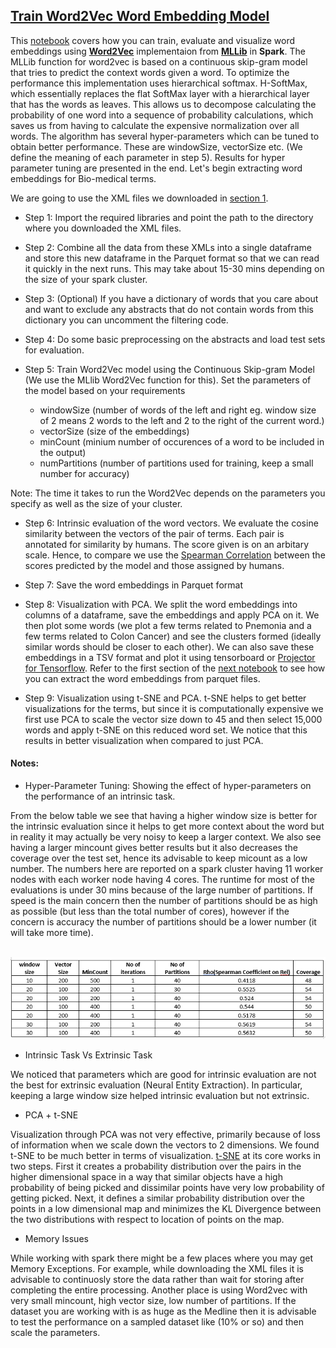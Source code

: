 ## [Train Word2Vec Word Embedding Model](2_Train_Word2Vec.ipynb)
This [notebook](2_Train_Word2Vec.ipynb) covers how you can train, evaluate and visualize word embeddings using **[Word2Vec](https://arxiv.org/pdf/1301.3781.pdf)** implementaion from **[MLLib](https://spark.apache.org/docs/latest/mllib-feature-extraction.html#word2vec)** 
in **Spark**. The MLLib function for word2vec is based on a continuous skip-gram model that tries to predict the context words given a word. To optimize the performance this implementation uses hierarchical softmax. H-SoftMax, which essentially replaces the flat SoftMax layer with a hierarchical layer that has the words as leaves. This allows us to decompose calculating the probability of one word into a sequence of probability calculations, which saves us from having to calculate the expensive normalization over all words. The algorithm has several hyper-parameters which can be tuned to obtain better performance. These are windowSize, vectorSize etc. (We define the meaning of each parameter in step 5). Results for hyper parameter tuning are presented in the end. Let's begin extracting word embeddings for Bio-medical terms.

We are going to use the XML files we downloaded in [section 1](../../01_DataPreparation/1_Download_and_Parse_Medline_Abstracts.ipynb).

- Step 1: Import the required libraries and point the path to the directory where you downloaded the XML files.

- Step 2: Combine all the data from these XMLs into a single dataframe and store this new dataframe in the Parquet format so that we can read it quickly in the next runs. This may take about 15-30 mins depending on the size of your 
spark cluster.

- Step 3: (Optional) If you have a dictionary of words that you care about and want to exclude any abstracts that do not contain words from this dictionary you can uncomment the filtering code.

- Step 4: Do some basic preprocessing on the abstracts and load test sets for evaluation. 

- Step 5: Train Word2Vec model using the Continuous Skip-gram Model (We use the MLlib Word2Vec function for this). Set the parameters of the model based on your requirements 

    - windowSize (number of words of the left and right eg. window size of 2 means 2 words to the left and 2 to the right of the current word.)
    - vectorSize (size of the embeddings)
    - minCount (minium number of occurences of a word to be included in the output)
    - numPartitions (number of partitions used for training, keep a small number for accuracy)

Note: The time it takes to run the Word2Vec depends on the parameters you specify as well as the size of your cluster.

- Step 6: Intrinsic evaluation of the word vectors. We evaluate the cosine similarity between the vectors of the pair of terms. Each pair is annotated for similarity by humans. The score given is on an arbitary scale. Hence, to compare we 
 use the [Spearman Correlation](https://en.wikipedia.org/wiki/Spearman%27s_rank_correlation_coefficient) between the scores predicted by the model and those assigned by humans. 

- Step 7: Save the word embeddings in Parquet format

- Step 8: Visualization with PCA. We split the word embeddings into columns of a dataframe, save the embeddings and apply PCA on it. We then plot some words (we plot a few terms related to Pnemonia and a few terms related to Colon Cancer) and see the clusters formed (ideally similar words should be closer to each other). We can also save these embeddings in a TSV format and plot it using tensorboard or [Projector for Tensorflow](http://projector.tensorflow.org/). Refer to the first section of the [next notebook](../../02_Modeling/02_ModelCreation/3_Training_Neural_Entity_Extractor_Pubmed.ipynb) to see how you can extract the word embeddings from parquet files.

- Step 9: Visualization using t-SNE and PCA. t-SNE helps to get better visualizations for the terms, but since it is computationally expensive we first use PCA to scale the vector size down to 45 and then select 15,000 words and apply t-SNE on 
this reduced word set. We notice that this results in better visualization when compared to just PCA.

#### Notes:

- Hyper-Parameter Tuning: Showing the effect of hyper-parameters on the performance of an intrinsic task. 

From the below table we see that having a higher window size is better for the intrinsic evaluation since it helps to get more context about the word but in reality it may
 actually be very noisy to keep a larger context. We also see having a larger mincount gives better results but it also decreases the coverage over the test set, hence its advisable to keep micount as a low number.
 The numbers here are reported on a spark cluster having 11 worker nodes with each worker node having 4 cores. The runtime for most of the evaluations is under 30 mins because of the large number of partitions. If speed is the main concern then the number of partitions should be as high as possible (but less than the total number of cores), however if the concern is accuracy the number of partitions should be a lower number (it will take more time).

&nbsp;&nbsp;&nbsp;&nbsp;&nbsp;&nbsp;&nbsp;&nbsp;&nbsp;&nbsp;&nbsp;&nbsp;![Sample Evaluation](../../../Images/Evaluations.png)

- Intrinsic Task Vs Extrinsic Task

 We noticed that parameters which are good for intrinsic evaluation are not the best for extrinsic evaluation (Neural Entity Extraction). In particular, keeping a large window size helped intrinsic evaluation but not extrinsic. 

- PCA + t-SNE

 Visualization through PCA was not very effective, primarily because of loss of information when we scale down the vectors to 2 dimensions. We found t-SNE to be much better in terms of visualization. [t-SNE](https://en.wikipedia.org/wiki/T-distributed_stochastic_neighbor_embedding) at its core
 works in two steps. First it creates a probability distribution over the pairs in the higher dimensional space in a way that similar objects have a high probability of being picked and dissimilar points have very
 low probability of getting picked. Next, it defines a similar probability distribution over the points in a low dimensional map and minimizes the KL Divergence between the two distributions with respect to location 
 of points on the map.

- Memory Issues

 While working with spark there might be a few places where you may get Memory Exceptions. For example, while downloading the XML files it is advisable to continuosly store the data rather than wait for storing after completing the 
 entire processing. Another place is using Word2vec with very small mincount, high vector size, low number of partitions. If the dataset you are working with is as huge as the Medline then it is advisable to test the 
 performance on a sampled dataset like (10% or so) and then scale the parameters.
